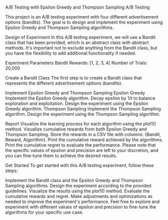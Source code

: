 A/B Testing with Epsilon Greedy and Thompson Sampling A/B Testing

This project is an A/B testing experiment with four different advertisement options (bandits). The goal is to design and implement the experiment using Epsilon Greedy and Thompson Sampling algorithms.

Design of Experiment In this A/B testing experiment, we will use a Bandit class that has been provided, which is an abstract class with abstract methods. It's important not to exclude anything from the Bandit class, but you have the flexibility to add additional functionality if needed.

Experiment Parameters Bandit Rewards: [1, 2, 3, 4] Number of Trials: 20,000

Create a Bandit Class The first step is to create a Bandit class that represents the different advertisement options (bandits).

Implement Epsilon Greedy and Thompson Sampling Epsilon Greedy Implement the Epsilon Greedy algorithm. Decay epsilon by 1/t to balance exploration and exploitation. Design the experiment using the Epsilon Greedy algorithm. Thompson Sampling Implement the Thompson Sampling algorithm. Design the experiment using the Thompson Sampling algorithm.

Report Visualize the learning process for each algorithm using the plot1() method. Visualize cumulative rewards from both Epsilon Greedy and Thompson Sampling. Store the rewards in a CSV file with columns: {Bandit, Reward, Algorithm}. Print the cumulative reward achieved by the algorithms. Print the cumulative regret to evaluate the performance. Please note that the specific values of epsilon and precision are left to your discretion, and you can fine-tune them to achieve the desired results.

Get Started To get started with this A/B testing experiment, follow these steps:

Implement the Bandit class and the Epsilon Greedy and Thompson Sampling algorithms. Design the experiment according to the provided guidelines. Visualize the results using the plot1() method. Evaluate the cumulative rewards and regret. Make adjustments and optimizations as needed to improve the experiment's performance. Feel free to explore and experiment with different values of epsilon and precision to fine-tune the algorithms for your specific use case.
